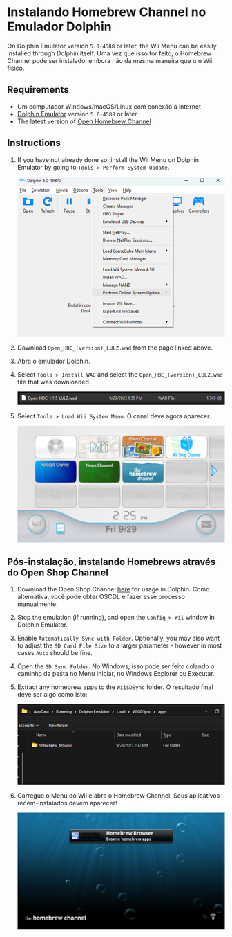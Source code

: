 # Instalando Homebrew Channel no Emulador Dolphin

On Dolphin Emulator version `5.0-4588` or later, the Wii Menu can be easily installed through Dolphin itself. Uma vez que isso for feito, o Homebrew Channel pode ser instalado, embora não da mesma maneira que um Wii físico.

## Requirements

- Um computador Windows/macOS/Linux com conexão à internet
- [Dolphin Emulator](https://dolphin-emu.org/download/) version `5.0-4588` or later
- The latest version of [Open Homebrew Channel](https://github.com/Wii-Mini-Hacking/hbc/releases)

## Instructions

1. If you have not already done so, install the Wii Menu on Dolphin Emulator by going to `Tools > Perform System Update`.

    ![](/images/homebrew-dolphin/system-update.png)

2. Download `Open_HBC_(version)_LULZ.wad` from the page linked above.

3. Abra o emulador Dolphin.

4. Select `Tools > Install WAD` and select the `Open_HBC_(version)_LULZ.wad` file that was downloaded.

    ![](/images/homebrew-dolphin/ohbc-file.png)

5. Select `Tools > Load Wii System Menu`. O canal deve agora aparecer.

    ![](/images/homebrew-dolphin/hbc-installed.png)

## Pós-instalação, instalando Homebrews através do Open Shop Channel

1. Download the Open Shop Channel [here](https://oscwii.org/library/app/homebrew_browser) for usage in Dolphin. Como alternativa, você pode obter OSCDL e fazer esse processo manualmente.

2. Stop the emulation (if running), and open the `Config > Wii` window in Dolphin Emulator.

3. Enable `Automatically Sync with Folder`. Optionally, you may also want to adjust the `SD Card File Size` to a larger parameter - however in most cases `Auto` should be fine.

4. Open the `SD Sync Folder`. No Windows, isso pode ser feito colando o caminho da pasta no Menu Iniciar, no Windows Explorer ou Executar.

5. Extract any homebrew apps to the `WiiSDSync` folder. O resultado final deve ser algo como isto:

    ![](/images/homebrew-dolphin/apps-folder.png)

6. Carregue o Menu do Wii e abra o Homebrew Channel. Seus aplicativos recém-instalados devem aparecer!

    ![](/images/homebrew-dolphin/hbc-apps.png)
